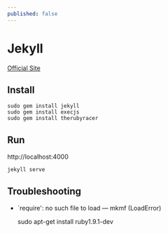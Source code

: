 ```yaml
---
published: false
---
```


# Jekyll
[Official Site](http://jekyllbootstrap.com/)

## Install

    sudo gem install jekyll
    sudo gem install execjs
    sudo gem install therubyracer

## Run
http://localhost:4000

    jekyll serve

## Troubleshooting

* `require': no such file to load — mkmf (LoadError)

    sudo apt-get install ruby1.9.1-dev
